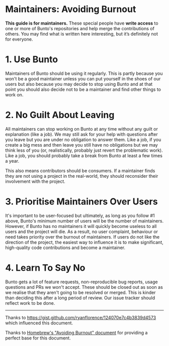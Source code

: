 # Maintainers: Avoiding Burnout

**This guide is for maintainers.** These special people have **write access** to one or more of Bunto's repositories and help merge the contributions of others. You may find what is written here interesting, but it’s definitely not for everyone.

# 1. Use Bunto

Maintainers of Bunto should be using it regularly. This is partly because you won't be a good maintainer unless you can put yourself in the shoes of our users but also because you may decide to stop using Bunto and at that point you should also decide not to be a maintainer and find other things to work on.

# 2. No Guilt About Leaving

All maintainers can stop working on Bunto at any time without any guilt or explanation (like a job). We may still ask for your help with questions after you leave but you are under no obligation to answer them. Like a job, if you create a big mess and then leave you still have no obligations but we may think less of you (or, realistically, probably just revert the problematic work). Like a job, you should probably take a break from Bunto at least a few times a year.

This also means contributors should be consumers. If a maintainer finds they are not using a project in the real-world, they should reconsider their involvement with the project.

# 3. Prioritise Maintainers Over Users

It's important to be user-focused but ultimately, as long as you follow #1 above, Bunto's minimum number of users will be the number of maintainers. However, if Bunto has no maintainers it will quickly become useless to all users and the project will die. As a result, no user complaint, behaviour or need takes priority over the burnout of maintainers. If users do not like the direction of the project, the easiest way to influence it is to make significant, high-quality code contributions and become a maintainer.

# 4. Learn To Say No

Bunto gets a lot of feature requests, non-reproducible bug reports, usage questions and PRs we won't accept. These should be closed out as soon as we realise that they aren't going to be resolved or merged. This is kinder than deciding this after a long period of review. Our issue tracker should reflect work to be done.

---

Thanks to https://gist.github.com/ryanflorence/124070e7c4b3839d4573 which influenced this document.

Thanks to [Homebrew's "Avoiding Burnout" document](https://github.com/Homebrew/brew/blob/master/share/doc/homebrew/Maintainers-Avoiding-Burnout.md) for providing a perfect base for this document.
